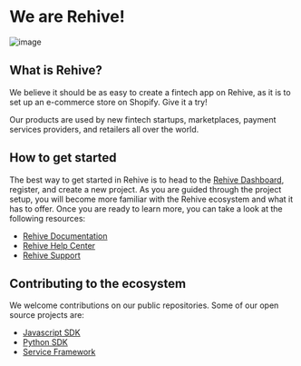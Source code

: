 # We are Rehive!

![image](https://github.com/rehive/.github/assets/13023194/80386eb4-af61-4e68-a5e3-7d2c64f93e13)

## What is Rehive?

We believe it should be as easy to create a fintech app on Rehive, as it is to set up an e-commerce store on Shopify. Give it a try!

Our products are used by new fintech startups, marketplaces, payment services providers, and retailers all over the world.

## How to get started

The best way to get started in Rehive is to head to the [Rehive Dashboard](https://dashboard.rehive.com), register, and create a new project. As you are guided through the project setup, you will become more familiar with the Rehive ecosystem and what it has to offer. Once you are ready to learn more, you can take a look at the following resources:

- [Rehive Documentation](https://docs.rehive.com)
- [Rehive Help Center](https://rehive.intercom.help)
- [Rehive Support](https://rehive.com/support/)

## Contributing to the ecosystem

We welcome contributions on our public repositories. Some of our open source projects are:

- [Javascript SDK](https://github.com/rehive/rehive-javascript)
- [Python SDK](https://github.com/rehive/rehive-python)
- [Service Framework](https://github.com/rehive/service-framework)
